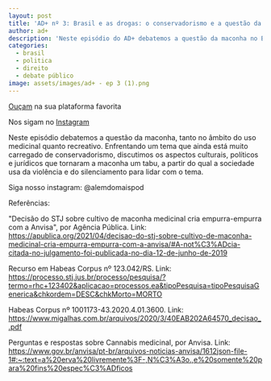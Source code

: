 ```yaml
---
layout: post
title: 'AD+ nº 3: Brasil e as drogas: o conservadorismo e a questão da maconha'
author: ad+
description: 'Neste episódio do AD+ debatemos a questão da maconha no Brasil'
categories:
  - brasil
  - politica
  - direito
  - debate público
image: assets/images/ad+ - ep 3 (1).png
---
```

[Ouçam](https://anchor.fm/alemdomais) na sua plataforma favorita

Nos sigam no [Instagram](https://www.instagram.com/alemdomaispod/)

Neste episódio debatemos a questão da maconha, tanto no âmbito do uso medicinal quanto recreativo. Enfrentando um tema que ainda está muito carregado de conservadorismo, discutimos os aspectos culturais, políticos e jurídicos que tornaram a maconha um tabu, a partir do qual a sociedade usa da violência e do silenciamento para lidar com o tema.

Siga nosso instagram: @alemdomaispod

Referências:

"Decisão do STJ sobre cultivo de maconha medicinal cria empurra-empurra com a Anvisa", por Agência Pública. Link: https://apublica.org/2021/04/decisao-do-stj-sobre-cultivo-de-maconha-medicinal-cria-empurra-empurra-com-a-anvisa/#A-not%C3%ADcia-citada-no-julgamento-foi-publicada-no-dia-12-de-junho-de-2019

Recurso em Habeas Corpus nº 123.042/RS. Link: https://processo.stj.jus.br/processo/pesquisa/?termo=rhc+123402&aplicacao=processos.ea&tipoPesquisa=tipoPesquisaGenerica&chkordem=DESC&chkMorto=MORTO

Habeas Corpus nº 1001173-43.2020.4.01.3600. Link: https://www.migalhas.com.br/arquivos/2020/3/40EAB202A64570_decisao_.pdf

Perguntas e respostas sobre Cannabis medicinal, por Anvisa. Link: https://www.gov.br/anvisa/pt-br/arquivos-noticias-anvisa/1612json-file-1#:~:text=a%20erva%20livremente%3F-,N%C3%A3o.,e%20somente%20para%20fins%20espec%C3%ADficos





